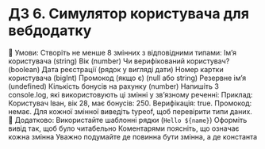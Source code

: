 # ДЗ 6. Cимулятор користувача для вебдодатку
🎯 Умови:
Створіть не менше 8 змінних з відповідними типами:
Ім’я користувача (string)
Вік (number)
Чи верифікований користувач? (boolean)
Дата реєстрації (рядок у вигляді дати)
Номер картки користувача (bigInt)
Промокод (якщо є) (null або string)
Резервне ім’я (undefined)
Кількість бонусів на рахунку (number)
Напишіть 3 console.log, які використовують ці змінні у зв’язному реченні:
Приклад:
Користувач Іван, вік 28, має бонусів: 250.
Верифікація: true. Промокод: немає.
Для кожної змінної виведіть typeof, щоб перевірити типи даних.
🧠 Додатково:
Використайте шаблонні рядки (`Hello ${name}`)
Оформіть вивід так, щоб було читабельно
Коментарями поясніть, що означає кожна змінна
Уважно подумайте де повинна бути змінна, а де константа